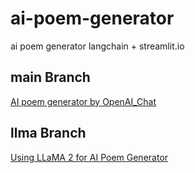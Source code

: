 # ai-poem-generator
ai poem generator langchain + streamlit.io

## main Branch 
[AI poem generator by OpenAI_Chat](https://my-digital-garden-green-seven.vercel.app/1-project/solution-architect/personal-hands-on/langchain/langchain-ai-poem-generator/)

## llma Branch
[Using LLaMA 2 for AI Poem Generator](https://my-digital-garden-green-seven.vercel.app/1-project/solution-architect/personal-hands-on/langchain/using-l-la-ma-2-for-ai-poem-generator/)
